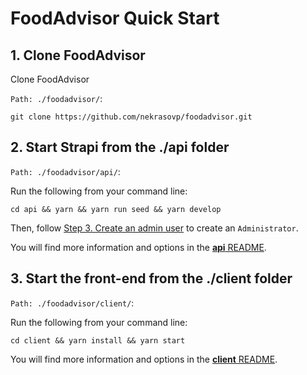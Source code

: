 # FoodAdvisor Quick Start

## 1. Clone FoodAdvisor

Clone FoodAdvisor

`Path: ./foodadvisor/`:

```
git clone https://github.com/nekrasovp/foodadvisor.git
```

## 2. Start Strapi from the ./api folder

`Path: ./foodadvisor/api/`:

Run the following from your command line:

```
cd api && yarn && yarn run seed && yarn develop
```

Then, follow [Step 3. Create an admin user](https://strapi.io/documentation/3.0.0-beta.x/getting-started/quick-start-tutorial.html#_3-create-an-admin-user) to create an `Administrator`.

You will find more information and options in the [**api** README](./api).

## 3. Start the front-end from the ./client folder

`Path: ./foodadvisor/client/`:

Run the following from your command line:

```
cd client && yarn install && yarn start
```

You will find more information and options in the [**client** README](./client).
